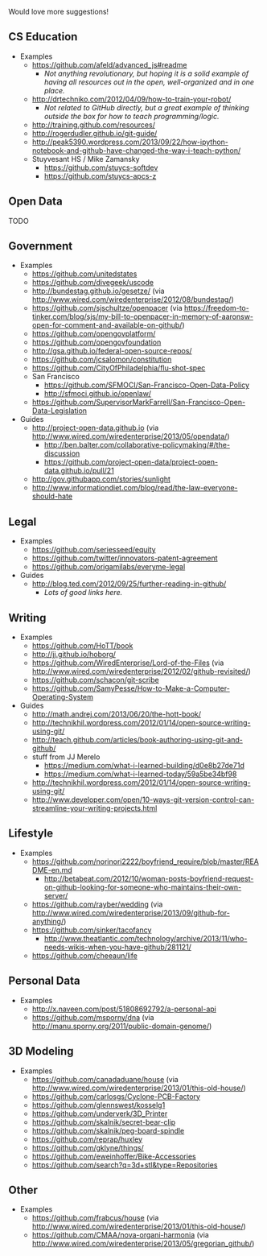 Would love more suggestions!

## CS Education

* Examples
    * https://github.com/afeld/advanced_js#readme
        * *Not anything revolutionary, but hoping it is a solid example of having all resources out in the open, well-organized and in one place.*
    * http://drtechniko.com/2012/04/09/how-to-train-your-robot/
        * *Not related to GitHub directly, but a great example of thinking outside the box for how to teach programming/logic.*
    * http://training.github.com/resources/
    * http://rogerdudler.github.io/git-guide/
    * http://peak5390.wordpress.com/2013/09/22/how-ipython-notebook-and-github-have-changed-the-way-i-teach-python/
    * Stuyvesant HS / Mike Zamansky
        * https://github.com/stuycs-softdev
        * https://github.com/stuycs-apcs-z

## Open Data

TODO

## Government

* Examples
    * https://github.com/unitedstates
    * https://github.com/divegeek/uscode
    * http://bundestag.github.io/gesetze/ (via http://www.wired.com/wiredenterprise/2012/08/bundestag/)
    * https://github.com/sjschultze/openpacer (via https://freedom-to-tinker.com/blog/sjs/my-bill-to-openpacer-in-memory-of-aaronsw-open-for-comment-and-available-on-github/)
    * https://github.com/opengovplatform/
    * https://github.com/opengovfoundation
    * http://gsa.github.io/federal-open-source-repos/
    * https://github.com/jcsalomon/constitution
    * https://github.com/CityOfPhiladelphia/flu-shot-spec
    * San Francisco
        * https://github.com/SFMOCI/San-Francisco-Open-Data-Policy
        * http://sfmoci.github.io/openlaw/
    * https://github.com/SupervisorMarkFarrell/San-Francisco-Open-Data-Legislation
* Guides
    * http://project-open-data.github.io (via http://www.wired.com/wiredenterprise/2013/05/opendata/)
        * http://ben.balter.com/collaborative-policymaking/#/the-discussion
        * https://github.com/project-open-data/project-open-data.github.io/pull/21
    * http://gov.githubapp.com/stories/sunlight
    * http://www.informationdiet.com/blog/read/the-law-everyone-should-hate

## Legal
    
* Examples
    * https://github.com/seriesseed/equity
    * https://github.com/twitter/innovators-patent-agreement
    * https://github.com/origamilabs/everyme-legal
* Guides
    * http://blog.ted.com/2012/09/25/further-reading-in-github/
        * *Lots of good links here.*

## Writing

* Examples
    * https://github.com/HoTT/book
    * http://jj.github.io/hoborg/
    * https://github.com/WiredEnterprise/Lord-of-the-Files (via http://www.wired.com/wiredenterprise/2012/02/github-revisited/)
    * https://github.com/schacon/git-scribe
    * https://github.com/SamyPesse/How-to-Make-a-Computer-Operating-System
* Guides
    * http://math.andrej.com/2013/06/20/the-hott-book/
    * http://technikhil.wordpress.com/2012/01/14/open-source-writing-using-git/
    * http://teach.github.com/articles/book-authoring-using-git-and-github/
    * stuff from JJ Merelo
        * https://medium.com/what-i-learned-building/d0e8b27de71d
        * https://medium.com/what-i-learned-today/59a5be34bf98
    * http://technikhil.wordpress.com/2012/01/14/open-source-writing-using-git/
    * http://www.developer.com/open/10-ways-git-version-control-can-streamline-your-writing-projects.html

## Lifestyle

* Examples
    * https://github.com/norinori2222/boyfriend_require/blob/master/README-en.md
        * http://betabeat.com/2012/10/woman-posts-boyfriend-request-on-github-looking-for-someone-who-maintains-their-own-server/
    * https://github.com/rayber/wedding (via http://www.wired.com/wiredenterprise/2013/09/github-for-anything/)
    * https://github.com/sinker/tacofancy
         * http://www.theatlantic.com/technology/archive/2013/11/who-needs-wikis-when-you-have-github/281121/
    * https://github.com/cheeaun/life

## Personal Data

* Examples
    * http://x.naveen.com/post/51808692792/a-personal-api
    * https://github.com/msporny/dna (via http://manu.sporny.org/2011/public-domain-genome/)

## 3D Modeling

* Examples
    * https://github.com/canadaduane/house (via http://www.wired.com/wiredenterprise/2013/01/this-old-house/)
    * https://github.com/carlosgs/Cyclone-PCB-Factory
    * https://github.com/glennswest/kosselg1
    * https://github.com/underverk/3D_Printer
    * https://github.com/skalnik/secret-bear-clip
    * https://github.com/skalnik/peg-board-spindle
    * https://github.com/reprap/huxley
    * https://github.com/gklyne/things/
    * https://github.com/eweinhoffer/Bike-Accessories
    * https://github.com/search?q=3d+stl&type=Repositories

## Other

* Examples
    * https://github.com/frabcus/house (via http://www.wired.com/wiredenterprise/2013/01/this-old-house/)
    * https://github.com/CMAA/nova-organi-harmonia (via http://www.wired.com/wiredenterprise/2013/05/gregorian_github/)
